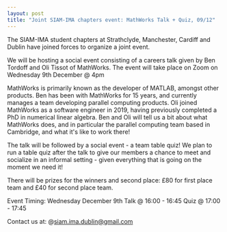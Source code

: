 ```yaml
---
layout: post
title: "Joint SIAM-IMA chapters event: MathWorks Talk + Quiz, 09/12"
---
```


The SIAM-IMA student chapters at Strathclyde, Manchester, Cardiff and Dublin have joined forces to organize a joint event.

We will be hosting a social event consisting of a careers talk given by Ben Tordoff and Oli Tissot of MathWorks. The event will take place on Zoom on Wednesday 9th December @ 4pm

MathWorks is primarily known as the developer of MATLAB, amongst other products. Ben has been with MathWorks for 15 years, and currently manages a team developing parallel computing products. Oli joined MathWorks as a software engineer in 2019, having previously completed a PhD in numerical linear algebra. Ben and Oli will tell us a bit about what MathWorks does, and in particular the parallel computing team based in Cambridge, and what it's like to work there!

The talk will be followed by a social event - a team table quiz! We plan to run a table quiz after the talk to give our members a chance to meet and socialize in an informal setting - given everything that is going on the moment we need it!

There will be prizes for the winners and second place: £80 for first place team and £40 for second place team.

Event Timing: Wednesday December 9th  Talk @ 16:00 - 16:45
Quiz @ 17:00 - 17:45

Contact us at: @siam.ima.dublin@gmail.com
